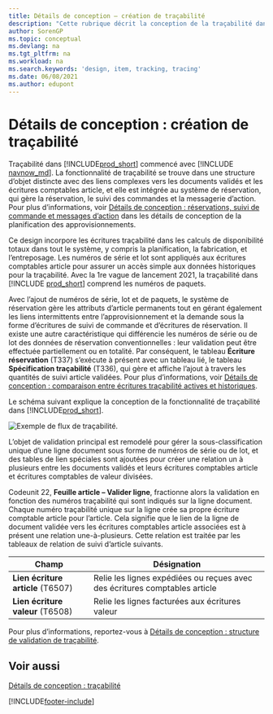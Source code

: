 ```yaml
---
title: Détails de conception – création de traçabilité
description: "Cette rubrique décrit la conception de la traçabilité dans Business\_Central au fur et à mesure de son évolution dans les versions de produit."
author: SorenGP
ms.topic: conceptual
ms.devlang: na
ms.tgt_pltfrm: na
ms.workload: na
ms.search.keywords: 'design, item, tracking, tracing'
ms.date: 06/08/2021
ms.author: edupont
---
```

# <a name="design-details-item-tracking-design"></a><a name="design-details-item-tracking-design"></a><a name="design-details-item-tracking-design"></a>Détails de conception : création de traçabilité

Traçabilité dans [!INCLUDE[prod_short](includes/prod_short.md)] commencé avec [!INCLUDE [navnow_md](includes/navnow_md.md)]. La fonctionnalité de traçabilité se trouve dans une structure d’objet distincte avec des liens complexes vers les documents validés et les écritures comptables article, et elle est intégrée au système de réservation, qui gère la réservation, le suivi des commandes et la messagerie d’action. Pour plus d’informations, voir [Détails de conception : réservations, suivi de commande et messages d’action](design-details-reservation-order-tracking-and-action-messaging.md) dans les détails de conception de la planification des approvisionnements.  

Ce design incorpore les écritures traçabilité dans les calculs de disponibilité totaux dans tout le système, y compris la planification, la fabrication, et l’entreposage. Les numéros de série et lot sont appliqués aux écritures comptables article pour assurer un accès simple aux données historiques pour la traçabilité. Avec la 1re vague de lancement 2021, la traçabilité dans [!INCLUDE [prod_short](includes/prod_short.md)] comprend les numéros de paquets.  

Avec l’ajout de numéros de série, lot et de paquets, le système de réservation gère les attributs d’article permanents tout en gérant également les liens intermittents entre l’approvisionnement et la demande sous la forme d’écritures de suivi de commande et d’écritures de réservation. Il existe une autre caractéristique qui différencie les numéros de série ou de lot des données de réservation conventionnelles : leur validation peut être effectuée partiellement ou en totalité. Par conséquent, le tableau **Écriture réservation** (T337) s’exécute à présent avec un tableau lié, le tableau **Spécification traçabilité** (T336), qui gère et affiche l’ajout à travers les quantités de suivi article validées. Pour plus d’informations, voir [Détails de conception : comparaison entre écritures traçabilité actives et historiques](design-details-active-versus-historic-item-tracking-entries.md).  

Le schéma suivant explique la conception de la fonctionnalité de traçabilité dans [!INCLUDE[prod_short](includes/prod_short.md)].  

![Exemple de flux de traçabilité.](media/design_details_item_tracking_design.png "Exemple de flux de traçabilité")  

L’objet de validation principal est remodelé pour gérer la sous-classification unique d’une ligne document sous forme de numéros de série ou de lot, et des tables de lien spéciales sont ajoutées pour créer une relation un à plusieurs entre les documents validés et leurs écritures comptables article et écritures comptables de valeur divisées.  

Codeunit 22, **Feuille article – Valider ligne**, fractionne alors la validation en fonction des numéros traçabilité qui sont indiqués sur la ligne document. Chaque numéro traçabilité unique sur la ligne crée sa propre écriture comptable article pour l’article. Cela signifie que le lien de la ligne de document validée vers les écritures comptables article associées est à présent une relation une-à-plusieurs. Cette relation est traitée par les tableaux de relation de suivi d’article suivants.  

|Champ|Désignation|  
|---------------|---------------------------------------|  
|**Lien écriture article** (T6507)|Relie les lignes expédiées ou reçues avec des écritures comptables article|  
|**Lien écriture valeur** (T6508)|Relie les lignes facturées aux écritures valeur|  

Pour plus d’informations, reportez-vous à [Détails de conception : structure de validation de traçabilité](design-details-item-tracking-posting-structure.md).  

## <a name="see-also"></a><a name="see-also"></a><a name="see-also"></a>Voir aussi

[Détails de conception : traçabilité](design-details-item-tracking.md)

[!INCLUDE[footer-include](includes/footer-banner.md)]  
